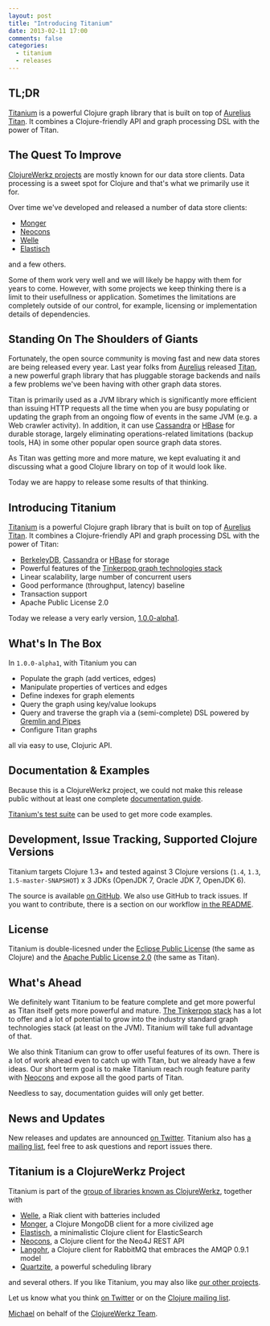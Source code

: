 ```yaml
---
layout: post
title: "Introducing Titanium"
date: 2013-02-11 17:00
comments: false
categories:
  - titanium
  - releases
---
```


## TL;DR

[Titanium](http://titanium.clojurewerkz.org) is a powerful Clojure graph library that is built on top of [Aurelius Titan](http://thinkaurelius.github.com/titan/).
It combines a Clojure-friendly API and graph processing DSL with the power of Titan.


## The Quest To Improve

[ClojureWerkz projects](http://clojurewerkz.org) are mostly known for our data store clients. Data processing is a
sweet spot for Clojure and that's what we primarily use it for.

Over time we've developed and released a number of data store clients:

 * [Monger](http://clojuremongodb.info)
 * [Neocons](http://clojureneo4j.info)
 * [Welle](http://clojureriak.info)
 * [Elastisch](http://clojureelasticsearch.info)

and a few others.

Some of them work very well and we will likely be happy with them for years
to come. However, with some projects we keep thinking there is a limit to their
usefullness or application. Sometimes the limitations are completely outside
of our control, for example, licensing or implementation details of dependencies.


## Standing On The Shoulders of Giants

Fortunately, the open source community is moving fast and new data stores are
being released every year. Last year folks from [Aurelius](thinkaurelius.com) released
[Titan](http://thinkaurelius.github.com/titan/), a new powerful graph library that
has pluggable storage backends and nails a few problems we've been having with
other graph data stores.

Titan is primarily used as a JVM library which is significantly more
efficient than issuing HTTP requests all the time when you are busy
populating or updating the graph from an ongoing flow of events in the
same JVM (e.g. a Web crawler activity). In addition, it can use
[Cassandra](http://cassandra.apache.org) or
[HBase](http://hbase.apache.org) for durable storage, largely
eliminating operations-related limitations (backup tools, HA) in some
other popular open source graph data stores.

As Titan was getting more and more mature, we kept evaluating it and
discussing what a good Clojure library on top of it would look like.

Today we are happy to release some results of that thinking.


## Introducing Titanium

[Titanium](http://titanium.clojurewerkz.org) is a powerful Clojure graph library that is built on top of [Aurelius Titan](http://thinkaurelius.github.com/titan/).
It combines a Clojure-friendly API and graph processing DSL with the power of Titan:

 * [BerkeleyDB](https://github.com/thinkaurelius/titan/wiki/Using-BerkeleyDB), [Cassandra](https://github.com/thinkaurelius/titan/wiki/Using-Cassandra) or [HBase](https://github.com/thinkaurelius/titan/wiki/Using-HBase) for storage
 * Powerful features of the [Tinkerpop graph technologies stack](http://tinkerpop.com)
 * Linear scalability, large number of concurrent users
 * Good performance (throughput, latency) baseline
 * Transaction support
 * Apache Public License 2.0

Today we release a very early version, [1.0.0-alpha1](https://clojars.org/clojurewerkz/titanium/versions/1.0.0-alpha1).


## What's In The Box

In `1.0.0-alpha1`, with Titanium you can 

 * Populate the graph (add vertices, edges)
 * Manipulate properties of vertices and edges
 * Define indexes for graph elements
 * Query the graph using key/value lookups
 * Query and traverse the graph via a (semi-complete) DSL powered by [Gremlin and Pipes](https://github.com/tinkerpop/gremlin/wiki/Using-Gremlin-through-Java)
 * Configure Titan graphs

all via easy to use, Clojuric API.



## Documentation & Examples

Because this is a ClojureWerkz project, we could not make this release
public without at least one complete [documentation
guide](http://titanium.clojurewerkz.org).

[Titanium's test
suite](https://github.com/clojurewerkz/titanium/tree/master/test/clojurewerkz/titanium)
can be used to get more code examples.



## Development, Issue Tracking, Supported Clojure Versions

Titanium targets Clojure 1.3+ and tested against 3 Clojure versions (`1.4`, `1.3`, `1.5-master-SNAPSHOT`) x 3 JDKs (OpenJDK 7, Oracle JDK 7, OpenJDK 6).

The source is available [on
GitHub](http://github.com/clojurewerkz/titanium). We also use GitHub
to track issues. If you want to contribute, there is a section on our
workflow [in the
README](https://github.com/clojurewerkz/titanium/blob/master/README.md#development).


## License

Titanium is double-licesned under the [Eclipse Public
License](http://www.eclipse.org/legal/epl-v10.html) (the same as
Clojure) and the [Apache Public License
2.0](http://www.apache.org/licenses/LICENSE-2.0.html) (the same as
Titan).



## What's Ahead

We definitely want Titanium to be feature complete and get more powerful as Titan
itself gets more powerful and mature. [The Tinkerpop stack](http://tinkerpop.com) has a lot
to offer and a lot of potential to grow into the industry standard graph technologies stack
(at least on the JVM). Titanium will take full advantage of that.

We also think Titanium can grow to offer useful features of its
own. There is a lot of work ahead even to catch up with Titan, but we
already have a few ideas.  Our short term goal is to make Titanium
reach rough feature parity with [Neocons](http://clojureneo4j.info)
and expose all the good parts of Titan.

Needless to say, documentation guides will only get better.



## News and Updates

New releases and updates are announced [on
Twitter](http://twitter.com/clojurewerkz). Titanium also has [a
mailing list](https://groups.google.com/group/clojure-titanium), feel
free to ask questions and report issues there.


## Titanium is a ClojureWerkz Project

Titanium is part of the [group of libraries known as ClojureWerkz](http://clojurewerkz.org), together with

 * [Welle](http://clojureriak.info), a Riak client with batteries included
 * [Monger](http://clojuremongodb.info), a Clojure MongoDB client for a more civilized age
 * [Elastisch](http://clojureelasticsearch.info), a minimalistic Clojure client for ElasticSearch
 * [Neocons](http://clojureneo4j.info), a Clojure client for the Neo4J REST API
 * [Langohr](http://clojurerabbitmq.info), a Clojure client for RabbitMQ that embraces the AMQP 0.9.1 model
 * [Quartzite](http://clojurequartz.info), a powerful scheduling library

and several others. If you like Titanium, you may also like [our other projects](http://clojurewerkz.org).

Let us know what you think [on Twitter](http://twitter.com/clojurewerkz) or on the [Clojure mailing list](https://groups.google.com/group/clojure).


[Michael](http://twitter.com/michaelklishin) on behalf of the [ClojureWerkz Team](http://twitter.com/clojurewerkz).
